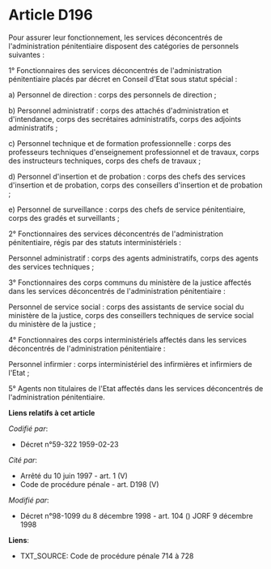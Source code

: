 # Article D196

Pour assurer leur fonctionnement, les services déconcentrés de l'administration pénitentiaire disposent des catégories de
personnels suivantes :

1° Fonctionnaires des services déconcentrés de l'administration pénitentiaire placés par décret en Conseil d'Etat sous statut
spécial :

a) Personnel de direction : corps des personnels de direction ;

b) Personnel administratif : corps des attachés d'administration et d'intendance, corps des secrétaires administratifs, corps
des adjoints administratifs ;

c) Personnel technique et de formation professionnelle : corps des professeurs techniques d'enseignement professionnel et de
travaux, corps des instructeurs techniques, corps des chefs de travaux ;

d) Personnel d'insertion et de probation : corps des chefs des services d'insertion et de probation, corps des conseillers
d'insertion et de probation ;

e) Personnel de surveillance : corps des chefs de service pénitentiaire, corps des gradés et surveillants ;

2° Fonctionnaires des services déconcentrés de l'administration pénitentiaire, régis par des statuts interministériels :

Personnel administratif : corps des agents administratifs, corps des agents des services techniques ;

3° Fonctionnaires des corps communs du ministère de la justice affectés dans les services déconcentrés de l'administration
pénitentiaire :

Personnel de service social : corps des assistants de service social du ministère de la justice, corps des conseillers
techniques de service social du ministère de la justice ;

4° Fonctionnaires des corps interministériels affectés dans les services déconcentrés de l'administration pénitentiaire :

Personnel infirmier : corps interministériel des infirmières et infirmiers de l'Etat ;

5° Agents non titulaires de l'Etat affectés dans les services déconcentrés de l'administration pénitentiaire.

**Liens relatifs à cet article**

_Codifié par_:

  - Décret n°59-322 1959-02-23

_Cité par_:

  - Arrêté du 10 juin 1997 - art. 1 (V)
  - Code de procédure pénale - art. D198 (V)

_Modifié par_:

  - Décret n°98-1099 du 8 décembre 1998 - art. 104 () JORF 9 décembre 1998

**Liens**:

  - TXT_SOURCE: Code de procédure pénale 714 à 728
